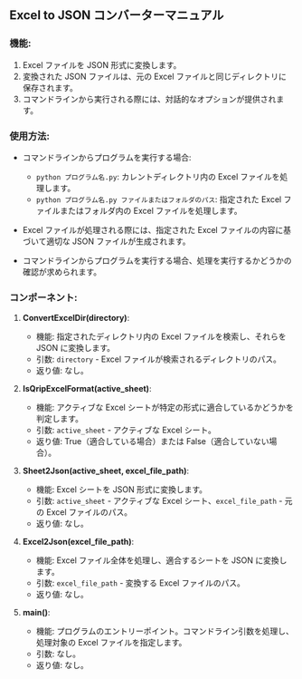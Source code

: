 ## Excel to JSON コンバーターマニュアル

### 機能:
1. Excel ファイルを JSON 形式に変換します。
2. 変換された JSON ファイルは、元の Excel ファイルと同じディレクトリに保存されます。
3. コマンドラインから実行される際には、対話的なオプションが提供されます。

### 使用方法:

- コマンドラインからプログラムを実行する場合:
  - `python プログラム名.py`: カレントディレクトリ内の Excel ファイルを処理します。
  - `python プログラム名.py ファイルまたはフォルダのパス`: 指定された Excel ファイルまたはフォルダ内の Excel ファイルを処理します。

- Excel ファイルが処理される際には、指定された Excel ファイルの内容に基づいて適切な JSON ファイルが生成されます。

- コマンドラインからプログラムを実行する場合、処理を実行するかどうかの確認が求められます。

### コンポーネント:

1. **ConvertExcelDir(directory)**:
   - 機能: 指定されたディレクトリ内の Excel ファイルを検索し、それらを JSON に変換します。
   - 引数: `directory` - Excel ファイルが検索されるディレクトリのパス。
   - 返り値: なし。

2. **IsQripExcelFormat(active_sheet)**:
   - 機能: アクティブな Excel シートが特定の形式に適合しているかどうかを判定します。
   - 引数: `active_sheet` - アクティブな Excel シート。
   - 返り値: True（適合している場合）または False（適合していない場合）。

3. **Sheet2Json(active_sheet, excel_file_path)**:
   - 機能: Excel シートを JSON 形式に変換します。
   - 引数: `active_sheet` - アクティブな Excel シート、`excel_file_path` - 元の Excel ファイルのパス。
   - 返り値: なし。

4. **Excel2Json(excel_file_path)**:
   - 機能: Excel ファイル全体を処理し、適合するシートを JSON に変換します。
   - 引数: `excel_file_path` - 変換する Excel ファイルのパス。
   - 返り値: なし。

5. **main()**:
   - 機能: プログラムのエントリーポイント。コマンドライン引数を処理し、処理対象の Excel ファイルを指定します。
   - 引数: なし。
   - 返り値: なし。
